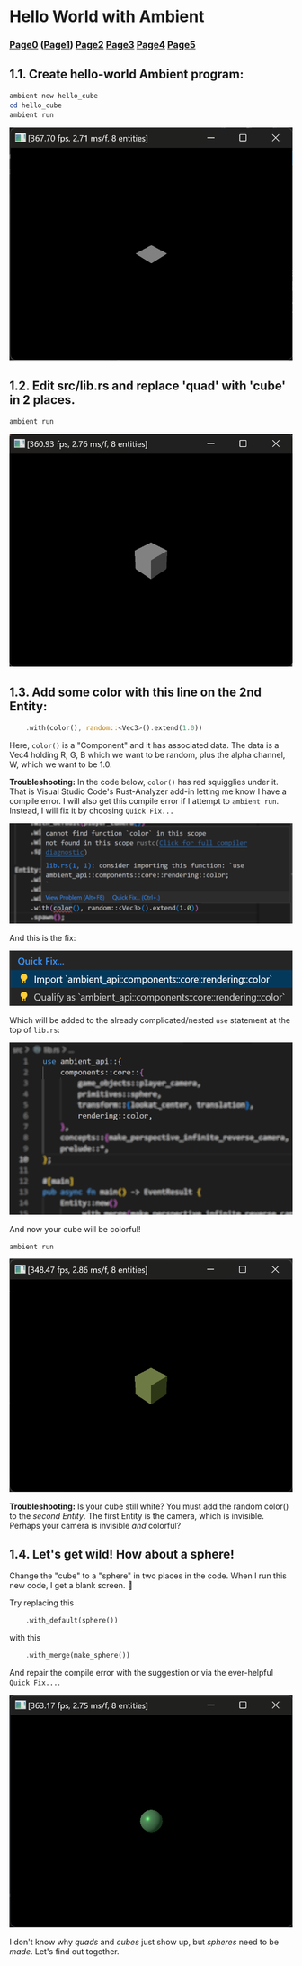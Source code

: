 # Hello World with Ambient
### [Page0](index.md) **([Page1](page1_hello.md))** [Page2](page2_entities_components.md) [Page3]() [Page4]() [Page5]() 
## 1.1. Create hello-world Ambient program:
```PowerShell
ambient new hello_cube
cd hello_cube
ambient run
```
![hello_quad](README_assets/hello_quad.png)
## 1.2. Edit src/lib.rs and replace 'quad' with 'cube' in 2 places.
```PowerShell
ambient run
```
![hello_cube](README_assets/hello_cube.png)
## 1.3. Add some color with this line on the 2nd Entity:
```Rust
    .with(color(), random::<Vec3>().extend(1.0))
```
Here, `color()` is a "Component" and it has associated data.  The data is a Vec4 holding R, G, B which we want to be random, plus the alpha channel, W, which we want to be 1.0.

**Troubleshooting:** In the code below, `color()` has red squigglies under it. That is Visual Studio Code's Rust-Analyzer add-in letting me know I have a compile error. I will also get this compile error if I attempt to `ambient run`.  Instead, I will fix it by choosing `Quick Fix...`

![](README_assets/import_color.png)  

And this is the fix:

![](README_assets/import_color_quick_fix.png)  

Which will be added to the already complicated/nested `use` statement at the top of `lib.rs`:  

![](README_assets/import_color_quick_fix2.png)  

And now your cube will be colorful!
```PowerShell
ambient run
```

![](README_assets/hello_cube_color.png)

**Troubleshooting:** Is your cube still white?  You must add the random color() to the _second Entity_.  The first Entity is the camera, which is invisible.  Perhaps your camera is invisible _and_ colorful?  

## 1.4. Let's get wild!  How about a sphere!
Change the "cube" to a "sphere" in two places in the code.  When I run this new code, I get a blank screen.  🙁  

Try replacing this
```Rust
    .with_default(sphere())
```
with this
```Rust
    .with_merge(make_sphere())
```
And repair the compile error with the suggestion or via the ever-helpful `Quick Fix...`.

![](README_assets/hello_sphere.png)

I don't know why _quads_ and _cubes_ just show up, but _spheres_ need to be _made_.  Let's find out together.